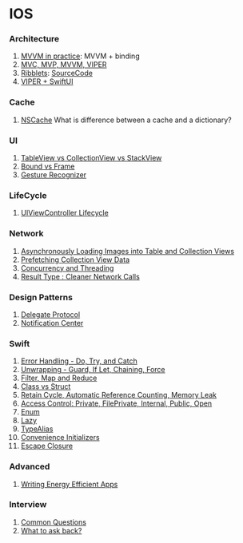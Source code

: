 # IOS

### Architecture
1. [MVVM in practice](https://www.youtube.com/watch?v=sWx8TtRBOfk): MVVM + binding
2. [MVC, MVP, MVVM, VIPER](https://bit.ly/3k2N4H6)
3. [Ribblets](https://eng.uber.com/new-rider-app-architecture/): [SourceCode](https://github.com/uber/RIBs)
4. [VIPER + SwiftUI](https://bit.ly/3mfB9Yy)

### Cache
1. [NSCache](https://developer.apple.com/documentation/foundation/nscache) What is difference between a cache and a dictionary?

### UI
1. [TableView vs CollectionView vs StackView](https://bit.ly/2CfjU7t)
2. [Bound vs Frame](https://bit.ly/31BEwPZ)
3. [Gesture Recognizer](https://bit.ly/3kxTwHc)

### LifeCycle
1. [UIViewController Lifecycle](https://bit.ly/2XOkws2)

### Network
1. [Asynchronously Loading Images into Table and Collection Views](https://apple.co/3isoIWw)
2. [Prefetching Collection View Data](https://apple.co/2XLqhXr)
3. [Concurrency and Threading](https://bit.ly/31zNw84)
4. [Result Type : Cleaner Network Calls](https://bit.ly/3ajgOfk)

### Design Patterns
1. [Delegate Protocol](https://bit.ly/2XP22Ys)
2. [Notification Center](https://bit.ly/3fUaX1f)

### Swift
1. [Error Handling - Do, Try, and Catch](https://bit.ly/2Fa50Au)
2. [Unwrapping - Guard, If Let, Chaining, Force](https://bit.ly/3acIulL)
3. [Filter, Map and Reduce](https://bit.ly/3fKxcX5)
4. [Class vs Struct](https://bit.ly/2CfHsZK)
5. [Retain Cycle, Automatic Reference Counting, Memory Leak](https://bit.ly/31IwHYv)
6. [Access Control: Private, FilePrivate, Internal, Public, Open](https://bit.ly/3kAnpqc)
7. [Enum](https://bit.ly/3adrpbD)
8. [Lazy](https://bit.ly/3fOeVYS)
9. [TypeAlias](https://bit.ly/2PHiVzX)
10. [Convenience Initializers](https://bit.ly/31IGRIK)
11. [Escape Closure](https://bit.ly/2DAxDXd)

### Advanced
1. [Writing Energy Efficient Apps](https://apple.co/2EsDQ85)

### Interview
1. [Common Questions](https://bit.ly/2XNwOBd)
2. [What to ask back?](https://bit.ly/30NJZ78)


